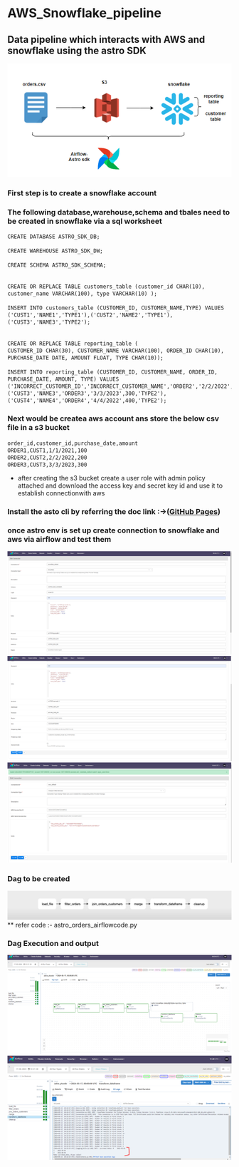 # AWS_Snowflake_pipeline
 ## Data pipeline which interacts with AWS and snowflake using the astro SDK

 ![](https://github.com/ansel9618/AWS_Snowflake_pipeline/blob/main/images/aws_s3_snowflake.png)

### First step is to create a snowflake account
### The following database,warehouse,schema and tbales need to be created in snowflake via a sql worksheet

```
CREATE DATABASE ASTRO_SDK_DB;

CREATE WAREHOUSE ASTRO_SDK_DW;

CREATE SCHEMA ASTRO_SDK_SCHEMA;


CREATE OR REPLACE TABLE customers_table (customer_id CHAR(10), customer_name VARCHAR(100), type VARCHAR(10) );

INSERT INTO customers_table (CUSTOMER_ID, CUSTOMER_NAME,TYPE) VALUES ('CUST1','NAME1','TYPE1'),('CUST2','NAME2','TYPE1'),('CUST3','NAME3','TYPE2');


CREATE OR REPLACE TABLE reporting_table (
CUSTOMER_ID CHAR(30), CUSTOMER_NAME VARCHAR(100), ORDER_ID CHAR(10), PURCHASE_DATE DATE, AMOUNT FLOAT, TYPE CHAR(10));

INSERT INTO reporting_table (CUSTOMER_ID, CUSTOMER_NAME, ORDER_ID, PURCHASE_DATE, AMOUNT, TYPE) VALUES
('INCORRECT_CUSTOMER_ID','INCORRECT_CUSTOMER_NAME','ORDER2','2/2/2022',200,'TYPE1'),
('CUST3','NAME3','ORDER3','3/3/2023',300,'TYPE2'),
('CUST4','NAME4','ORDER4','4/4/2022',400,'TYPE2');
```

### Next would be createa  aws account ans store the below csv file in a s3 bucket

```
order_id,customer_id,purchase_date,amount
ORDER1,CUST1,1/1/2021,100
ORDER2,CUST2,2/2/2022,200
ORDER3,CUST3,3/3/2023,300

```
* after creating the s3 bucket create a user role with admin policy attached and download the access key and secret key id and use it to establish connectionwith aws

### Install the asto cli by referring the doc link :->([GitHub Pages](https://docs.astronomer.io/astro/cli/get-started-cli))

### once astro env is set up create connection to snowflake and aws via airflow and test them
![](https://github.com/ansel9618/AWS_Snowflake_pipeline/blob/main/images/7.0_%20(2).png)
![](https://github.com/ansel9618/AWS_Snowflake_pipeline/blob/main/images/8.0_%20(2).png)
![](https://github.com/ansel9618/AWS_Snowflake_pipeline/blob/main/images/6.0_.png)

### Dag to be created

![](https://github.com/ansel9618/AWS_Snowflake_pipeline/blob/main/images/10.0_.png)
** refer code :- astro_orders_airflowcode.py


### Dag Execution and output

![](https://github.com/ansel9618/AWS_Snowflake_pipeline/blob/main/images/22.0_.png)
![](https://github.com/ansel9618/AWS_Snowflake_pipeline/blob/main/images/output.png)





  
